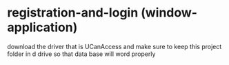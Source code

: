 # registration-and-login (window-application)
download the driver that is UCanAccess and make sure to keep this project folder in d drive so that data base will word properly
